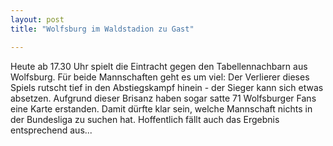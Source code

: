 ```yaml
---
layout: post
title: "Wolfsburg im Waldstadion zu Gast"

---
```


Heute ab 17.30 Uhr spielt die Eintracht gegen den Tabellennachbarn aus Wolfsburg. Für beide Mannschaften geht es um viel: Der Verlierer dieses Spiels rutscht tief in den Abstiegskampf hinein - der Sieger kann sich etwas absetzen. Aufgrund dieser Brisanz haben sogar satte 71 Wolfsburger Fans eine Karte erstanden. Damit dürfte klar sein, welche Mannschaft nichts in der Bundesliga zu suchen hat. Hoffentlich fällt auch das Ergebnis entsprechend aus...


